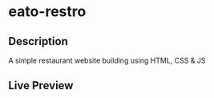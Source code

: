 # eato-restro

## Description
 A simple restaurant website building using HTML, CSS & JS
## Live Preview
